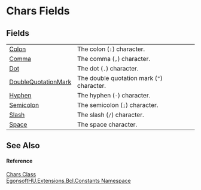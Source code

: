 # Chars Fields




## Fields
<table>
<tr>
<td><a href="F_EgonsoftHU_Extensions_Bcl_Constants_Chars_Colon.md">Colon</a></td>
<td>The colon (<code>:</code>) character.</td></tr>
<tr>
<td><a href="F_EgonsoftHU_Extensions_Bcl_Constants_Chars_Comma.md">Comma</a></td>
<td>The comma (<code>,</code>) character.</td></tr>
<tr>
<td><a href="F_EgonsoftHU_Extensions_Bcl_Constants_Chars_Dot.md">Dot</a></td>
<td>The dot (<code>.</code>) character.</td></tr>
<tr>
<td><a href="F_EgonsoftHU_Extensions_Bcl_Constants_Chars_DoubleQuotationMark.md">DoubleQuotationMark</a></td>
<td>The double quotation mark (<code>"</code>) character.</td></tr>
<tr>
<td><a href="F_EgonsoftHU_Extensions_Bcl_Constants_Chars_Hyphen.md">Hyphen</a></td>
<td>The hyphen (<code>-</code>) character.</td></tr>
<tr>
<td><a href="F_EgonsoftHU_Extensions_Bcl_Constants_Chars_Semicolon.md">Semicolon</a></td>
<td>The semicolon (<code>;</code>) character.</td></tr>
<tr>
<td><a href="F_EgonsoftHU_Extensions_Bcl_Constants_Chars_Slash.md">Slash</a></td>
<td>The slash (<code>/</code>) character.</td></tr>
<tr>
<td><a href="F_EgonsoftHU_Extensions_Bcl_Constants_Chars_Space.md">Space</a></td>
<td>The space character.</td></tr>
</table>

## See Also


#### Reference
<a href="T_EgonsoftHU_Extensions_Bcl_Constants_Chars.md">Chars Class</a>  
<a href="N_EgonsoftHU_Extensions_Bcl_Constants.md">EgonsoftHU.Extensions.Bcl.Constants Namespace</a>  
